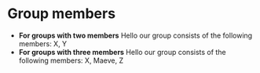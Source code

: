 # Group members

* **For groups with two members** Hello our group consists of the following members: X, Y
* **For groups with three members** Hello our group consists of the following members: X, Maeve, Z
